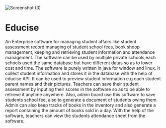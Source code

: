 ![Screenshot (3)](https://user-images.githubusercontent.com/67029408/116394570-010acb00-a81b-11eb-9f13-a59c3ad0b8b1.png)
# Educise
An Enterprise software  for  managing student affairs like student assessment record,managing of student school fees, book shoop management, keeping and retrieving student information and attendance management.
The software can be used by multiple private schools,each schools used the same database but have different datas so as to lower cost and time. 
The software is purely written in java for window and linux. It collect student information and stores it in the database with the help of educise API.
It can be used to preview student information e.g each student parent names and their pictures.
 Teachers can save their student assessment by inputing their scores in the software so as to be able to retrieve it anytime anywhere.
Also, admin board use this software to save students  school fee, also to generate a document of students owing them. 
Admin can also keep tracks of books in the inventory and also generate a report containing the amount of books sold in a day.
With the help of the software, teachers can view the students attendance sheet from the software.


